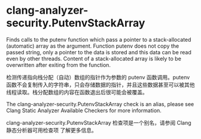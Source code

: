 # clang-analyzer-security.PutenvStackArray

Finds calls to the putenv function which pass a pointer to a stack-allocated (automatic) array as the argument. Function putenv does not copy the passed string, only a pointer to the data is stored and this data can be read even by other threads. Content of a stack-allocated array is likely to be overwritten after exiting from the function.

检测传递指向栈分配（自动）数组的指针作为参数的 putenv 函数调用。putenv 函数不会复制传入的字符串，只会存储数据的指针，并且这些数据甚至可以被其他线程读取。栈分配数组的内容在函数退出后很可能会被覆盖。

The clang-analyzer-security.PutenvStackArray check is an alias, please see Clang Static Analyzer Available Checkers for more information.

clang-analyzer-security.PutenvStackArray 检查项是一个别名，请参阅 Clang 静态分析器可用检查项 了解更多信息。
